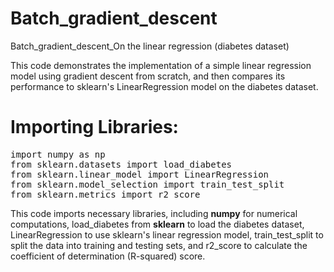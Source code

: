 # Batch_gradient_descent
Batch_gradient_descent_On the linear regression (diabetes dataset)


This code demonstrates the implementation of a simple linear regression model using gradient descent from scratch, and then compares its performance to sklearn's LinearRegression model on the diabetes dataset.
# Importing Libraries:
<pre>
import numpy as np
from sklearn.datasets import load_diabetes
from sklearn.linear_model import LinearRegression
from sklearn.model_selection import train_test_split
from sklearn.metrics import r2_score
</pre>

This code imports necessary libraries, including **numpy** for numerical computations, load_diabetes from **sklearn** to load the diabetes dataset, LinearRegression to use sklearn's linear regression model, train_test_split to split the data into training and testing sets, and r2_score to calculate the coefficient of determination (R-squared) score.

